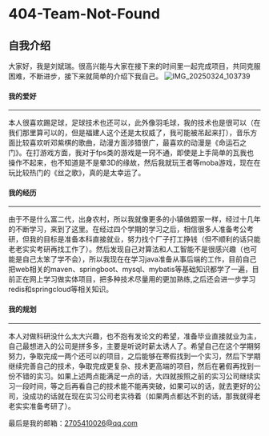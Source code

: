# 404-Team-Not-Found
## 自我介绍
大家好，我是刘斌瑞。很高兴能与大家在接下来的时间里一起完成项目，共同克服困难，不断进步，接下来就简单的介绍下我自己。
![IMG_20250324_103739](https://github.com/user-attachments/assets/bdd7a978-0c1b-4247-95fc-44950b94b981)

#### 我的爱好

---
本人很喜欢踢足球，足球技术也还可以，此外像羽毛球，我的技术也是很可以（在我们那里算可以的，但是福建人这个还是太权威了，我可能被吊起来打），音乐方面比较喜欢听邓紫棋的歌曲，动漫方面涉猎很广，最喜欢的动漫是《命运石之门》。在打游戏方面，我对于fps类的游戏是一窍不通，即使是上手简单的瓦我也操作不起来，也不知道是不是晕3D的缘故，然后我就玩王者等moba游戏，现在在玩比较热门的《丝之歌》，真的是太幸运了。
#### 我的经历

---
由于不是什么富二代，出身农村，所以我就像更多的小镇做题家一样，经过十几年的不断学习，来到了这里。在经过四个学期的学习之后，相信很多人准备考公考研，但我的目标是准备本科直接就业，努力找个厂子打工挣钱（但不顺利的话只能老老实实考研再找工作了）。然后发现自己对算法和人工智能不是很感兴趣（也可能是自己太笨了学不会），所以我现在在学习java准备从事后端的工作，目前自己把web相关的maven、springboot、mysql、mybatis等基础知识都学了一遍，目前正在网上学习做实体项目，把多种技术尽量用的更加熟练,之后还会进一步学习redis和springcloud等相关知识。
#### 我的规划

---
本人对做科研没什么太大兴趣，也不抱有发论文的希望，准备毕业直接就业为主，自己最想进入的公司是拼多多，主要是听说时薪太诱人了。希望自己在这个学期努努力，争取完成一两个还可以的项目，之后能够在寒假找到一个实习，然后下学期继续完善自己的技术，争取完成更复杂、技术更高端的项目，然后在暑假再找到一份不错的实习。如果上述两点能满足一点的话，大四就按照之前的实习公司继续实习一段时间，等之后再看自己的技术能不能再突破，如果可以的话，就去更好的公司，没成功的话就在现在实习公司老实待着（如果两点都达不到的话，那我就得老老实实准备考研了）。

最后是我的邮箱：2705410026@qq.com


